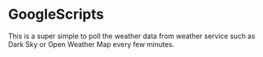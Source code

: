 # GoogleScripts

This is a super simple to poll the weather data from weather service such as Dark Sky or Open Weather Map every few minutes. 
